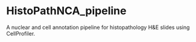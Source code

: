 # HistoPathNCA_pipeline
A nuclear and cell annotation pipeline for histopathology H&amp;E slides using CellProfiler.
